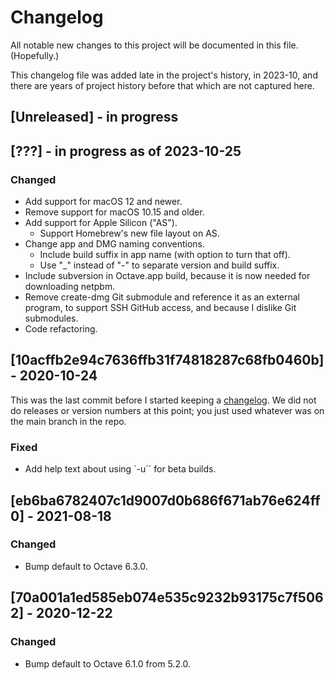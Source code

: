 # Changelog

All notable new changes to this project will be documented in this file. (Hopefully.)

This changelog file was added late in the project's history, in 2023-10, and there are years of project history before that which are not captured here.

## [Unreleased] - in progress

## [???] - in progress as of 2023-10-25

### Changed

- Add support for macOS 12 and newer.
- Remove support for macOS 10.15 and older.
- Add support for Apple Silicon ("AS").
  - Support Homebrew's new file layout on AS.
- Change app and DMG naming conventions.
  - Include build suffix in app name (with option to turn that off).
  - Use "_" instead of "-" to separate version and build suffix.
- Include subversion in Octave.app build, because it is now needed for downloading netpbm.
- Remove create-dmg Git submodule and reference it as an external program, to support SSH GitHub access, and because I dislike Git submodules.
- Code refactoring.

## [10acffb2e94c7636ffb31f74818287c68fb0460b] - 2020-10-24

This was the last commit before I started keeping a [changelog](https://keepachangelog.com/). We did not do releases or version numbers at this point; you just used whatever was on the main branch in the repo.

### Fixed

- Add help text about using `-u`` for beta builds.

## [eb6ba6782407c1d9007d0b686f671ab76e624ff0] - 2021-08-18

### Changed

- Bump default to Octave 6.3.0.

## [70a001a1ed585eb074e535c9232b93175c7f5062] - 2020-12-22

### Changed

- Bump default to Octave 6.1.0 from 5.2.0.
